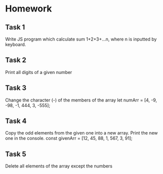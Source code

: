 # Homework 
## Task 1
Write JS program which calculate sum 1+2+3+...n, where n is inputted by keyboard.

## Task 2
Print all digits of a given number

## Task 3
Change the character (-) of the members of the array
let numArr = [4, -9, -98, -1, 444, 3, -555];

## Task 4
Copy the odd elements from the given one into a new array. Print the new one in the console.
const givenArr = [12, 45, 88, 1, 567, 3, 91];

## Task 5
Delete all elements of the array except the numbers